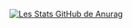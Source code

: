 [![Les Stats GitHub de Anurag](https://github-readme-stats.vercel.app/api?username=opertune&theme=vision-friendly-dark)](https://github.com/anuraghazra/github-readme-stats)

